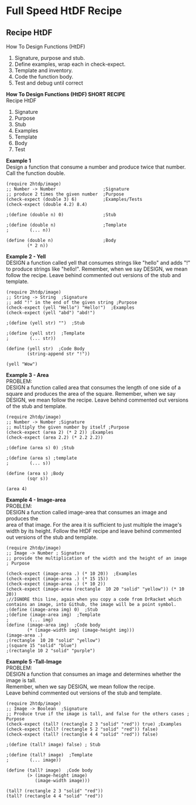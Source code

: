 # Full Speed HtDF Recipe

## **Recipe HtDF**  
How To Design Functions (HtDF)
1. Signature, purpose and stub.
2. Define examples, wrap each in check-expect.
3. Template and inventory.
4. Code the function body.
5. Test and debug until correct

**How To Design Functions (HtDF) SHORT RECIPE**  
Recipe HtDF  
1. Signature
2. Purpose
3. Stub
4. Examples
5. Template
6. Body
7. Test  

**Example 1**  
Design a function that consume a number and produce twice that number. Call the function double.  
```racket
(require 2htdp/image)
;; Number -> Number                  ;Signature
;; produce 2 times the given number  ;Purpose
(check-expect (double 3) 6)          ;Examples/Tests
(check-expect (double 4.2) 8.4)

;(define (double n) 0)               ;Stub 

;(define (double n)                  ;Template
;        (... n))

(define (double n)                   ;Body
        (* 2 n))
```

**Example 2 - Yell**  
DESIGN a function called yell that consumes strings like "hello" and adds "!" to produce strings like "hello!".
Remember, when we say DESIGN, we mean follow the recipe. 
Leave behind commented out versions of the stub and template.  
```racket
(require 2htdp/image)
;; String -> String  ;Signature
;; add "!" in the end of the given string ;Purpose
(check-expect (yell "Hello") "Hello!")  ;Examples
(check-expect (yell "abd") "abd!")

;(define (yell str) "")  ;Stub

;(define (yell str)  ;Template
;        (... str))

(define (yell str)  ;Code Body
        (string-append str "!"))

(yell "Wow")
```
**Example 3 - Area**  
PROBLEM:  
DESIGN a function called area that consumes the length of one side of a square and produces the area of the square. 
Remember, when we say DESIGN, we mean follow the recipe. Leave behind commented out versions of the stub and template.  
```racket
(require 2htdp/image)
;; Number -> Number ;Signature
;; multiply the given number by itself ;Purpose
(check-expect (area 2) (* 2 2)) ;Examples
(check-expect (area 2.2) (* 2.2 2.2))

;(define (area s) 0) ;Stub

;(define (area s) ;template
;        (... s))

(define (area s) ;Body
        (sqr s))

(area 4)
```
**Example 4 - Image-area**   
PROBLEM:  
DESIGN a function called image-area that consumes an image and produces the   
area of that image. For the area it is sufficient to just multiple the image's   
width by its height.  Follow the HtDF recipe and leave behind commented   
out versions of the stub and template.  

```racket
(require 2htdp/image)  
;; Image -> Number ; Signature
;; provide the multiplication of the width and the height of an image ; Purpose

(check-expect (image-area .) (* 10 20))  ;Examples
(check-expect (image-area .) (* 15 15))
(check-expect (image-area .) (* 10 2))
(check-expect (image-area (rectangle  10 20 "solid" "yellow")) (* 10 20))
;//IGNORE this line, again when you copy a code from DrRacket which contains an image, into Github, the image will be a point symbol.                
;(define (image-area img) 0)  ;Stub
;(define (image-area img)  ;Template
;        (... img)
(define (image-area img)  ;Code body
        (* (image-width img) (image-height img)))
(image-area .)
;(rectangle  10 20 "solid" "yellow")
;(square 15 "solid" "blue")
;(rectangle 10 2 "solid" "purple")

```
**Example 5 -Tall-Image**  
PROBLEM:  
DESIGN a function that consumes an image and determines whether the image is tall.  
Remember, when we say DESIGN, we mean follow the recipe.  
Leave behind commented out versions of the stub and template.  
```racket
(require 2htdp/image)
;; Image -> Boolean  ;Signature
;; Produce true if the image is tall, and false for the others cases ; Purpose
(check-expect (tall? (rectangle 2 3 "solid" "red")) true) ;Examples
(check-expect (tall? (rectangle 5 2 "solid" "red")) false)
(check-expect (tall? (rectangle 4 4 "solid" "red")) false)

;(define (tall? image) false) ; Stub

;(define (tall? image)  ;Template
;        (... image))

(define (tall? image)  ;Code body
        (> (image-height image)
           (image-width image)))

(tall? (rectangle 2 3 "solid" "red"))
(tall? (rectangle 4 4 "solid" "red"))
```
